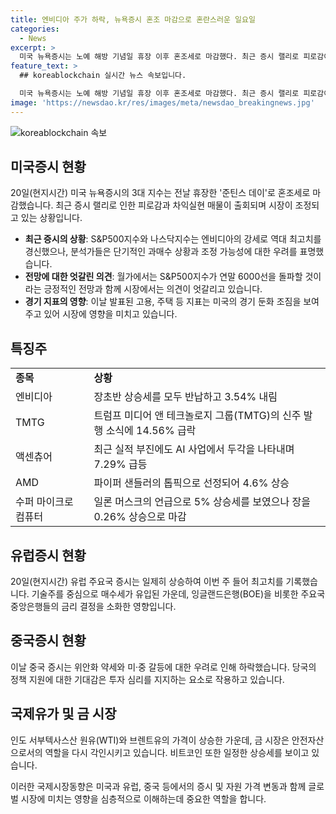```yaml
---
title: 엔비디아 주가 하락, 뉴욕증시 혼조 마감으로 혼란스러운 일요일
categories:
  - News
excerpt: >
  미국 뉴욕증시는 노예 해방 기념일 휴장 이후 혼조세로 마감했다. 최근 증시 랠리로 피로감이 누적되며, 차익실현 매물이 출회되며 시장이 쉬어가는 모습이다. S&P500와 나스닥지수는 강세 모멘텀을 유지하지만, 과매수 상황으로 후퇴 가능성이 있고, 증시 추이에 대한 전망이 엇갈리고 있다. 미 경기 둔화 조짐, 고용 및 주택 지표 감소 등으로 미국 경제에 대한 우려가 커지고 있는 가운데, 대형주 엔비디아와 TMTG 등 특정 기업들의 주가가 큰 폭으로 변동했다. 중국 증시는 위안화 약세 우려로 인해 하락하며, 국제유가와 금의 가격은 상승했으며, 비트코인은 일정한 가격 변동을 보였다.
feature_text: >
  ## koreablockchain 실시간 뉴스 속보입니다.

  미국 뉴욕증시는 노예 해방 기념일 휴장 이후 혼조세로 마감했다. 최근 증시 랠리로 피로감이 누적되며, 차익실현 매물이 출회되며 시장이 쉬어가는 모습이다. S&P500와 나스닥지수는 강세 모멘텀을 유지하지만, 과매수 상황으로 후퇴 가능성이 있고, 증시 추이에 대한 전망이 엇갈리고 있다. 미 경기 둔화 조짐, 고용 및 주택 지표 감소 등으로 미국 경제에 대한 우려가 커지고 있는 가운데, 대형주 엔비디아와 TMTG 등 특정 기업들의 주가가 큰 폭으로 변동했다. 중국 증시는 위안화 약세 우려로 인해 하락하며, 국제유가와 금의 가격은 상승했으며, 비트코인은 일정한 가격 변동을 보였다.
image: 'https://newsdao.kr/res/images/meta/newsdao_breakingnews.jpg'
---
```


<p><img src="https://newsdao.kr/res/images/meta/newsdao_breakingnews.jpg" alt="koreablockchain 속보" /></p>

<h2 data-ke-size="size26">미국증시 현황</h2>

<p data-ke-size="size16">20일(현지시간) 미국 뉴욕증시의 3대 지수는 전날 휴장한 '준틴스 데이'로 혼조세로 마감했습니다. 최근 증시 랠리로 인한 피로감과 차익실현 매물이 출회되며 시장이 조정되고 있는 상황입니다.</p>

<ul>
    <li><b>최근 증시의 상황</b>: S&P500지수와 나스닥지수는 엔비디아의 강세로 역대 최고치를 경신했으나, 분석가들은 단기적인 과매수 상황과 조정 가능성에 대한 우려를 표명했습니다.</li>
    <li><b>전망에 대한 엇갈린 의견</b>: 월가에서는 S&P500지수가 연말 6000선을 돌파할 것이라는 긍정적인 전망과 함께 시장에서는 의견이 엇갈리고 있습니다.</li>
    <li><b>경기 지표의 영향</b>: 이날 발표된 고용, 주택 등 지표는 미국의 경기 둔화 조짐을 보여주고 있어 시장에 영향을 미치고 있습니다.</li>
</ul>

<h2 data-ke-size="size26">특징주</h2>

<table>
    <tr>
        <td><b>종목</b></td>
        <td><b>상황</b></td>
    </tr>
    <tr>
        <td>엔비디아</td>
        <td>장초반 상승세를 모두 반납하고 3.54% 내림</td>
    </tr>
    <tr>
        <td>TMTG</td>
        <td>트럼프 미디어 앤 테크놀로지 그룹(TMTG)의 신주 발행 소식에 14.56% 급락</td>
    </tr>
    <tr>
        <td>액센츄어</td>
        <td>최근 실적 부진에도 AI 사업에서 두각을 나타내며 7.29% 급등</td>
    </tr>
    <tr>
        <td>AMD</td>
        <td>파이퍼 샌들러의 톱픽으로 선정되어 4.6% 상승</td>
    </tr>
    <tr>
        <td>수퍼 마이크로 컴퓨터</td>
        <td>일론 머스크의 언급으로 5% 상승세를 보였으나 장을 0.26% 상승으로 마감</td>
    </tr>
</table>

<h2 data-ke-size="size26">유럽증시 현황</h2>

<p data-ke-size="size16">20일(현지시간) 유럽 주요국 증시는 일제히 상승하여 이번 주 들어 최고치를 기록했습니다. 기술주를 중심으로 매수세가 유입된 가운데, 잉글랜드은행(BOE)을 비롯한 주요국 중앙은행들의 금리 결정을 소화한 영향입니다.</p>

<h2 data-ke-size="size26">중국증시 현황</h2>

<p data-ke-size="size16">이날 중국 증시는 위안화 약세와 미·중 갈등에 대한 우려로 인해 하락했습니다. 당국의 정책 지원에 대한 기대감은 투자 심리를 지지하는 요소로 작용하고 있습니다.</p>

<h2 data-ke-size="size26">국제유가 및 금 시장</h2>

<p data-ke-size="size16">인도 서부텍사스산 원유(WTI)와 브렌트유의 가격이 상승한 가운데, 금 시장은 안전자산으로서의 역할을 다시 각인시키고 있습니다. 비트코인 또한 일정한 상승세를 보이고 있습니다.</p>

<p data-ke-size="size16">이러한 국제시장동향은 미국과 유럽, 중국 등에서의 증시 및 자원 가격 변동과 함께 글로벌 시장에 미치는 영향을 심층적으로 이해하는데 중요한 역할을 합니다.</p>

